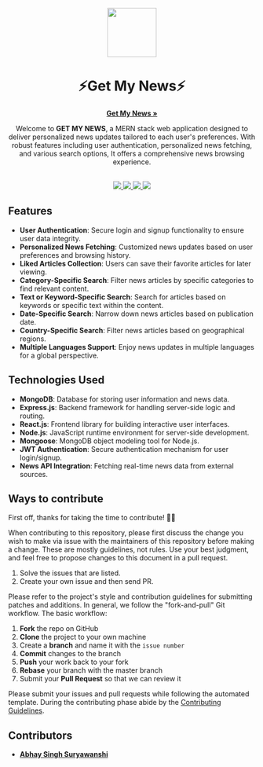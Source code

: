 <p align="center"><img src="./static/img/live-cc-generator.png" height="100"></p>
<h1 align="center">⚡Get My News⚡</h1>
<p align="center">
    <a href="https://get-my-news.vercel.app/"><strong>Get My News »</strong></a>
</p>
<p align="center">
Welcome to <b>GET MY NEWS</b>, a MERN stack web application designed to deliver personalized news updates tailored to each user's preferences. With robust features including user authentication, personalized news fetching, and various search options, It offers a comprehensive news browsing experience.
</p>

<p align="center">
    
  <br />
  <a href="https://twitter.com/Abhay2342">
    <img src="https://img.shields.io/badge/Twitter-00acee?logo=twitter&logoColor=white" />
  </a>
  <a href="https://www.instagram.com/_abhay_s2342/">
    <img src="https://img.shields.io/badge/Instagram-E4405F?logo=instagram&logoColor=white" />
  </a>
  <a href="https://www.facebook.com/AbhayS.2342/">
    <img src="https://img.shields.io/badge/Facebook-4440e4?logo=facebook&logoColor=white" />
  </a>
  <a href="https://github.com/Abhay2342">
    <img src="https://img.shields.io/badge/Github-Link-brightgreen" />
  </a>
  <br />
</p>

## Features
- **User Authentication**: Secure login and signup functionality to ensure user data integrity.
- **Personalized News Fetching**: Customized news updates based on user preferences and browsing history.
- **Liked Articles Collection**: Users can save their favorite articles for later viewing.
- **Category-Specific Search**: Filter news articles by specific categories to find relevant content.
- **Text or Keyword-Specific Search**: Search for articles based on keywords or specific text within the content.
- **Date-Specific Search**: Narrow down news articles based on publication date.
- **Country-Specific Search**: Filter news articles based on geographical regions.
- **Multiple Languages Support**: Enjoy news updates in multiple languages for a global perspective.

## Technologies Used
- **MongoDB**: Database for storing user information and news data.
- **Express.js**: Backend framework for handling server-side logic and routing.
- **React.js**: Frontend library for building interactive user interfaces.
- **Node.js**: JavaScript runtime environment for server-side development.
- **Mongoose**: MongoDB object modeling tool for Node.js.
- **JWT Authentication**: Secure authentication mechanism for user login/signup.
- **News API Integration**: Fetching real-time news data from external sources.

## Ways to contribute

First off, thanks for taking the time to contribute! 🎉🎉

When contributing to this repository, please first discuss the change you wish to make via issue with the maintainers of this repository before making a change. These are mostly guidelines, not rules. Use your best judgment, and feel free to propose changes to this document in a pull request.

1. Solve the issues that are listed.
2. Create your own issue and then send PR.

Please refer to the project's style and contribution guidelines for submitting patches and additions. In general, we follow the "fork-and-pull" Git workflow. The basic workflow:

1. **Fork** the repo on GitHub
2. **Clone** the project to your own machine
3. Create a **branch** and name it with the `issue number`
4. **Commit** changes to the branch
5. **Push** your work back to your fork
6. **Rebase** your branch with the master branch
7. Submit your **Pull Request** so that we can review it

Please submit your issues and pull requests while following the automated template. During the contributing phase abide by the [Contributing Guidelines](https://github.com/Abhay2342/live_cc_generator/blob/master/CONTRIBUTING.md).

## Contributors
- [**Abhay Singh Suryawanshi**](https://github.com/Abhay2342/)
